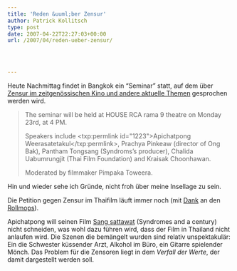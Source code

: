 ```yaml
---
title: 'Reden &uuml;ber Zensur'
author: Patrick Kollitsch
type: post
date: 2007-04-22T22:27:03+00:00
url: /2007/04/reden-ueber-zensur/




---
```

Heute Nachmittag findet in Bangkok ein &#8220;Seminar&#8221; statt, auf dem &uuml;ber [Zensur im zeitgen&ouml;ssischen Kino und andere aktuelle Themen][1] gesprochen werden wird.

> The seminar will be held at <span class="caps">HOUSE</span> <span class="caps">RCA</span> rama 9 theatre on Monday 23rd, at 4 PM.
> 
> Speakers include <txp:permlink id="1223">Apichatpong Weerasatetakul</txp:permlink>, Prachya Pinkeaw (director of Ong Bak), Pantham Tongsang (Syndroms&#8217;s producer), Chalida Uabumrungjit (Thai Film Foundation) and Kraisak Choonhawan.
> 
> Moderated by filmmaker Pimpaka Toweera.

Hin und wieder sehe ich Gr&uuml;nde, nicht froh &uuml;ber meine Insellage zu sein.

Die Petition gegen Zensur im Thaifilm l&auml;uft immer noch (mit [Dank][2] an den [Rollmops][3]). 

Apichatpong will seinen Film [Sang sattawat][4] (Syndromes and a century) nicht schneiden, was wohl dazu f&uuml;hren wird, dass der Film in Thailand nicht anlaufen wird. Die Szenen die bem&auml;ngelt wurden sind relativ unspektakul&auml;r: Ein die Schwester k&uuml;ssender Arzt, Alkohol im B&uuml;ro, ein Gitarre spielender M&ouml;nch. Das Problem f&uuml;r die Zensoren liegt in dem _Verfall der Werte_, der damit dargestellt werden soll.

 [1]: http://a-century.exteen.com/20070422/house
 [2]: http://die.schreibbloga.de/weblog/1223/zensur-paranoid/#c001089
 [3]: http://rollmops.wordpress.com/
 [4]: http://imdb.com/title/tt0477731/